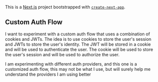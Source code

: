 This is a [Next.js](https://nextjs.org) project bootstrapped with [`create-next-app`](https://nextjs.org/docs/app/api-reference/cli/create-next-app).

## Custom Auth Flow

I want to experiment with a custom auth flow that uses a combination of cookies and JWTs. The idea is to use cookies to store the user's session and JWTs to store the user's identity. The JWT will be stored in a cookie and will be used to authenticate the user. The cookie will be used to store the user's session and will be used to authorize the user.

I am experimenting with different auth providers, and this one is a customized auth flow, this may not be what I use, but will surely help me understand the providers I am using better